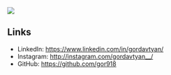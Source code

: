 <img src = "https://media-exp1.licdn.com/dms/image/C5616AQE75kPMxPaedQ/profile-displaybackgroundimage-shrink_350_1400/0?e=1611792000&v=beta&t=ElrhLLgiclIvFwQKzhvlIoeUR6I4x-WkbHPb0pXylqU" >

## Links
- LinkedIn: https://www.linkedin.com/in/gordavtyan/
- Instagram: http://instagram.com/gordavtyan__/
- GitHub: https://github.com/gor918
